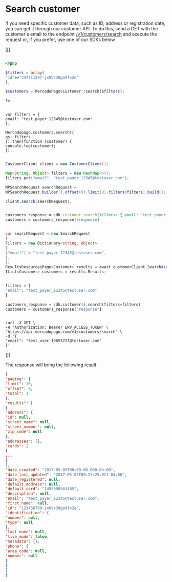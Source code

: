 # Search customer

If you need specific customer data, such as ID, address or registration date, you can get it through our customer API. To do this, send a GET with the customer's email to the endpoint [/v1/customers/search](/developers/en/reference/customers/_customers_search/get) and execute the request or, if you prefer, use one of our SDKs below.

[[[

```php

<?php

$filters = array(
"id"=>"247711297-jxOV430go9fx2e"
);

$customers = MercadoPago\Customer::search($filters);

?>

```
```node

var filters = {
email: "test_payer_12345@testuser.com"
};

Mercadopago.customers.search({
qs: filters
}).then(function (customer) {
console.log(customer);
});

```
```java

CustomerClient client = new CustomerClient();

Map<String, Object> filters = new HashMap<>();
filters.put("email", "test_payer_12345@testuser.com");

MPSearchRequest searchRequest =
MPSearchRequest.builder().offset(0).limit(0).filters(filters).build();

client.search(searchRequest);


```
```ruby

customers_response = sdk.customer.search(filters: { email: 'test_payer_12345@testuser.com' })
customers = customers_response[:response]

```
```csharp

var searchRequest = new SearchRequest
{
Filters = new Dictionary<string, object>
{
["email"] = "test_payer_12345@testuser.com",
},
};
ResultsResourcesPage<Customer> results = await customerClient.SearchAsync(searchRequest);
IList<Customer> customers = results.Results;

```
```python

filters = {
"email": "test_payer_12345@testuser.com"
}

customers_response = sdk.customer().search(filters=filters)
customers = customers_response["response"]

```
```curl

curl -X GET \
-H 'Authorization: Bearer ENV_ACCESS_TOKEN' \
'https://api.mercadopago.com/v1/customers/search' \
-d '{
"email": "test_user_19653727@testuser.com"
}'
```
]]]

The response will bring the following result.

```json
{
"paging": {
"limit": 10,
"offset": 0,
"total": 1
},
"results": [
{
"address": {
"id": null,
"street_name": null,
"street_number": null,
"zip_code": null
},
"addresses": [],
"cards": [
{
...
}
],
"date_created": "2017-05-05T00:00:00.000-04:00",
"date_last_updated": "2017-05-05T09:23:25.021-04:00",
"date_registered": null,
"default_address": null,
"default_card": "1493990563105",
"description": null,
"email": "test_payer_12345@testuser.com",
"first_name": null,
"id": "123456789-jxOV430go9fx2e",
"identification": {
"number": null,
"type": null
},
"last_name": null,
"live_mode": false,
"metadata": {},
"phone": {
"area_code": null,
"number": null
}
}
]
}
```

